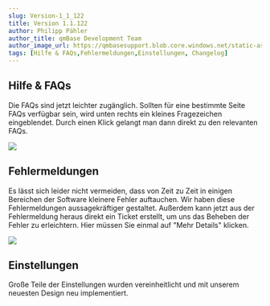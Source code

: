 ```yaml
---
slug: Version-1_1_122
title: Version 1.1.122
author: Philipp Pähler
author_title: qmBase Development Team
author_image_url: https://qmbasesupport.blob.core.windows.net/static-assets/img/persons/paehler_round.png
tags: [Hilfe & FAQs,Fehlermeldungen,Einstellungen, Changelog]
---
```

## Hilfe & FAQs

Die FAQs sind jetzt leichter zugänglich. Sollten für eine bestimmte Seite FAQs verfügbar sein, wird unten rechts ein kleines Fragezeichen eingeblendet. Durch einen Klick gelangt man dann direkt zu den relevanten FAQs.

![](https://caqadmin.blob.core.windows.net/releasenotes/109-images/mceclip0.png)

## Fehlermeldungen

Es lässt sich leider nicht vermeiden, dass von Zeit zu Zeit in einigen Bereichen der Software kleinere Fehler auftauchen. Wir haben diese Fehlermeldungen aussagekräftiger gestaltet. Außerdem kann jetzt aus der Fehlermeldung heraus direkt ein Ticket erstellt, um uns das Beheben der Fehler zu erleichtern. Hier müssen Sie einmal auf "Mehr Details" klicken.

![](https://caqadmin.blob.core.windows.net/releasenotes/109-images/mceclip2.png)

## Einstellungen

Große Teile der Einstellungen wurden vereinheitlicht und mit unserem neuesten Design neu implementiert.